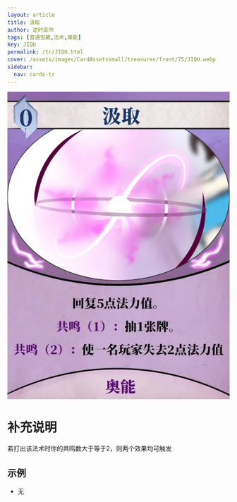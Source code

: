 ```yaml
---
layout: article
title: 汲取
author: 逆时巫师
tags: [普通宝藏,法术,奥能]
key: JIQU
permalink: /tr/JIQU.html
cover: /assets/images/CardAssetssmall/treasures/front/75/JIQU.webp
sidebar:
  nav: cards-tr
---
```

![](/assets/images/CardAssets/treasures/front/75/JIQU.webp)

# 补充说明
若打出该法术时你的共鸣数大于等于2，则两个效果均可触发


## 示例
* 无
